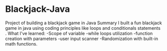 # Blackjack-Java
Project of building a blackjack game in Java
Summary
I built a fun blackjack game in java using coding principles like loops and conditionals statements .
What I've learned:
-Scope of variable
-while loops utilization 
-function creation with parameters
-user input scanner
-Randomization with built-in math functions.


